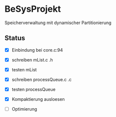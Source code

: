 # BeSysProjekt

Speicherverwaltung mit dynamischer Partitionierung

## Status

- [x] Einbindung bei core.c:94

- [x] schreiben mList.c .h
- [x] testen mList

- [x] schreiben processQueue.c .c
- [x] testen processQueue

- [x] Kompaktierung ausloesen

- [ ] Optimierung
